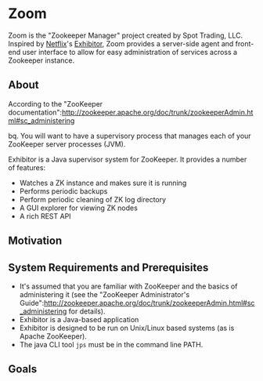 Zoom
========
Zoom is the "Zookeeper Manager" project created by Spot Trading, LLC. Inspired by [Netflix](https://github.com/Netflix)'s [Exhibitor](https://github.com/Netflix/exhibitor), Zoom provides a server-side agent and front-end user interface to allow for easy administration of services across a Zookeeper instance.

## About

According to the "ZooKeeper documentation":http://zookeeper.apache.org/doc/trunk/zookeeperAdmin.html#sc_administering

bq. You will want to have a supervisory process that manages each of your ZooKeeper server processes (JVM).

Exhibitor is a Java supervisor system for ZooKeeper. It provides a number of features:
* Watches a ZK instance and makes sure it is running
* Performs periodic backups
* Perform periodic cleaning of ZK log directory
* A GUI explorer for viewing ZK nodes
* A rich REST API

## Motivation



## System Requirements and Prerequisites

* It's assumed that you are familiar with ZooKeeper and the basics of administering it (see the "ZooKeeper Administrator's Guide":http://zookeeper.apache.org/doc/trunk/zookeeperAdmin.html#sc_administering for details).
* Exhibitor is a Java-based application
* Exhibitor is designed to be run on Unix/Linux based systems (as is Apache ZooKeeper).
* The java CLI tool <code>jps</code> must be in the command line PATH.

## Goals
